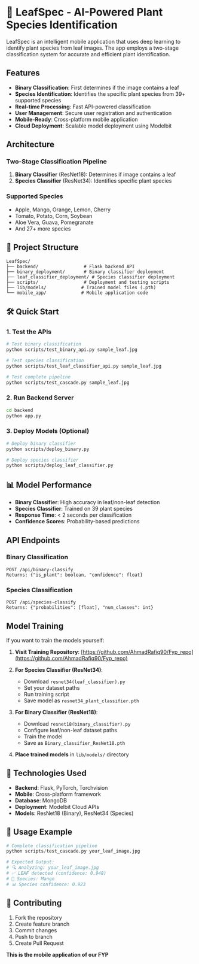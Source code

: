# 🍃 LeafSpec - AI-Powered Plant Species Identification

LeafSpec is an intelligent mobile application that uses deep learning to identify plant species from leaf images. The app employs a two-stage classification system for accurate and efficient plant identification.

##  Features

- **Binary Classification**: First determines if the image contains a leaf
- **Species Identification**: Identifies the specific plant species from 39+ supported species
- **Real-time Processing**: Fast API-powered classification
- **User Management**: Secure user registration and authentication
- **Mobile-Ready**: Cross-platform mobile application
- **Cloud Deployment**: Scalable model deployment using Modelbit

## Architecture

### Two-Stage Classification Pipeline
1. **Binary Classifier** (ResNet18): Determines if image contains a leaf
2. **Species Classifier** (ResNet34): Identifies specific plant species

### Supported Species
- Apple, Mango, Orange, Lemon, Cherry
- Tomato, Potato, Corn, Soybean
- Aloe Vera, Guava, Pomegranate
- And 27+ more species

## 📁 Project Structure

```
LeafSpec/
├── backend/                 # Flask backend API
├── binary_deployment/       # Binary classifier deployment
├── leaf_classifier_deployment/ # Species classifier deployment
├── scripts/                 # Deployment and testing scripts
├── lib/models/             # Trained model files (.pth)
└── mobile_app/             # Mobile application code
```

## 🛠️ Quick Start

### 1. Test the APIs

```bash
# Test binary classification
python scripts/test_binary_api.py sample_leaf.jpg

# Test species classification
python scripts/test_leaf_classifier_api.py sample_leaf.jpg

# Test complete pipeline
python scripts/test_cascade.py sample_leaf.jpg
```

### 2. Run Backend Server

```bash
cd backend
python app.py
```

### 3. Deploy Models (Optional)

```bash
# Deploy binary classifier
python scripts/deploy_binary.py

# Deploy species classifier
python scripts/deploy_leaf_classifier.py
```

## 📊 Model Performance

- **Binary Classifier**: High accuracy in leaf/non-leaf detection
- **Species Classifier**: Trained on 39 plant species
- **Response Time**: < 2 seconds per classification
- **Confidence Scores**: Probability-based predictions

##  API Endpoints

### Binary Classification
```
POST /api/binary-classify
Returns: {"is_plant": boolean, "confidence": float}
```

### Species Classification
```
POST /api/species-classify  
Returns: {"probabilities": [float], "num_classes": int}
```

##  Model Training

If you want to train the models yourself:

1. **Visit Training Repository**: [https://github.com/AhmadRafiq90/Fyp_repo](https://github.com/AhmadRafiq90/Fyp_repo)

2. **For Species Classifier (ResNet34)**:
   - Download `resnet34(leaf_classifier).py`
   - Set your dataset paths
   - Run training script
   - Save model as `resnet34_plant_classifier.pth`

3. **For Binary Classifier (ResNet18)**:
   - Download `resnet18(binary_classifier).py` 
   - Configure leaf/non-leaf dataset paths
   - Train the model
   - Save as `Binary_classifier_ResNet18.pth`

4. **Place trained models** in `lib/models/` directory

## 📱 Technologies Used

- **Backend**: Flask, PyTorch, Torchvision
- **Mobile**: Cross-platform framework
- **Database**: MongoDB
- **Deployment**: Modelbit Cloud APIs
- **Models**: ResNet18 (Binary), ResNet34 (Species)

## 🎯 Usage Example

```python
# Complete classification pipeline
python scripts/test_cascade.py your_leaf_image.jpg

# Expected Output:
# 🔍 Analyzing: your_leaf_image.jpg
# ✅ LEAF detected (confidence: 0.948)
# 🌿 Species: Mango
# 📊 Species confidence: 0.923
```

## 👥 Contributing

1. Fork the repository
2. Create feature branch
3. Commit changes
4. Push to branch
5. Create Pull Request

**This is the mobile application of our FYP**
